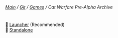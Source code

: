 ﻿###### [Main](https://pikakid98.github.io) / [Git](https://git-pikakid98.github.io) / [Games](https://git-pikakid98.github.io/games) / Cat Warfare Pre-Alpha Archive
<h1></h1>

📁 [Launcher](https://git-pikakid98.github.io/games/cat-warfare-pre-alpha-archive/launcher) (Recommended)
\
📁 [Standalone](https://git-pikakid98.github.io/games/cat-warfare-pre-alpha-archive/standalone)
